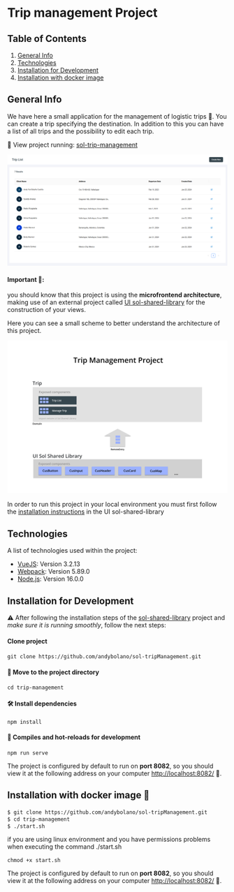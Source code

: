 # Trip management Project

## Table of Contents
1. [General Info](#general-info)
2. [Technologies](#technologies)
3. [Installation for Development](#Installation-for-Development)
3. [Installation with docker image](#Installation-with-docker-image)

## General Info
We have here a small application for the management of logistic trips 🚛. You can create a trip specifying the destination.
In addition to this you can have a list of all trips and the possibility to edit each trip.


🔵 View project running: [sol-trip-management](https://sol-trip-management.netlify.app/)

![Screenshot project](./screenshots/screenshot_running.png)

#### Important 📢:
you should know that this project is using the **microfrontend architecture**, making use of an external project called [UI sol-shared-library](https://sol-shared-library.netlify.app/) for the construction of your views.

Here you can see a small scheme to better understand the architecture of this project.

![Image architecture](./screenshots/Wireframe_trip.png)

In order to run this project in your local environment you must first follow the [installation instructions](https://github.com/andybolano/sol-shared-library) in the UI sol-shared-library

## Technologies
A list of technologies used within the project:
* [VueJS](https://vuejs.org/): Version 3.2.13 
* [Webpack](https://webpack.js.org/): Version 5.89.0
* [Node.js](https://nodejs.org/): Version 16.0.0

## Installation for Development
⚠️ After following the installation steps of the [sol-shared-library](https://github.com/andybolano/sol-shared-library) project and *make sure it is running smoothly*, 
follow the next steps: 
#### Clone project
```
git clone https://github.com/andybolano/sol-tripManagement.git
```
#### 📁 Move to the project directory 
```
cd trip-management
```

#### 🛠️ Install dependencies
```
npm install
```

#### 🏁 Compiles and hot-reloads for development
```
npm run serve
```

The project is configured by default to run on **port 8082**, so you should view it at the following address on your computer [http://localhost:8082/](http://localhost:8082/) 🏁.

## Installation with docker image 🐋


```
$ git clone https://github.com/andybolano/sol-tripManagement.git
$ cd trip-management
$ ./start.sh
```
if you are using linux environment and you have permissions problems when executing the command ./start.sh
```
chmod +x start.sh
```

The project is configured by default to run on **port 8082**, so you should view it at the following address on your computer [http://localhost:8082/](http://localhost:8082/) 🏁.
